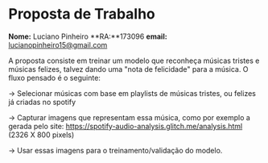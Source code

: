 # **Proposta de Trabalho**

**Nome:** Luciano Pinheiro **RA:**173096 **email:** lucianopinheiro15@gmail.com

A proposta consiste em treinar um modelo que reconheça músicas tristes e músicas felizes, talvez dando uma "nota de felicidade" para a música. O fluxo pensado é o seguinte:

-> Selecionar músicas com base em playlists de músicas tristes, ou felizes já criadas no spotify

-> Capturar imagens que representam essa música, como por exemplo a gerada pelo site: https://spotify-audio-analysis.glitch.me/analysis.html (2326 X 800 pixels)

-> Usar essas imagens para o treinamento/validação do modelo. 


